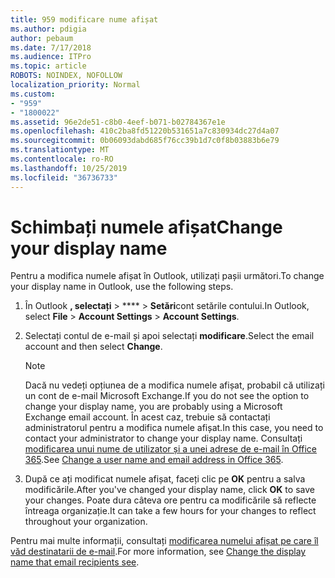 ```yaml
---
title: 959 modificare nume afișat
ms.author: pdigia
author: pebaum
ms.date: 7/17/2018
ms.audience: ITPro
ms.topic: article
ROBOTS: NOINDEX, NOFOLLOW
localization_priority: Normal
ms.custom:
- "959"
- "1800022"
ms.assetid: 96e2de51-c8b0-4eef-b071-b02784367e1e
ms.openlocfilehash: 410c2ba8fd51220b531651a7c830934dc27d4a07
ms.sourcegitcommit: 0b06093dabd685f76cc39b1d7c0f8b03883b6e79
ms.translationtype: MT
ms.contentlocale: ro-RO
ms.lasthandoff: 10/25/2019
ms.locfileid: "36736733"
---
```

# <a name="change-your-display-name"></a><span data-ttu-id="7e7a9-102">Schimbați numele afișat</span><span class="sxs-lookup"><span data-stu-id="7e7a9-102">Change your display name</span></span>
  
<span data-ttu-id="7e7a9-103">Pentru a modifica numele afișat în Outlook, utilizați pașii următori.</span><span class="sxs-lookup"><span data-stu-id="7e7a9-103">To change your display name in Outlook, use the following steps.</span></span>
  
1. <span data-ttu-id="7e7a9-104">În Outlook **, selectați** \> \*\*\*\* \> **Setări**cont setările contului.</span><span class="sxs-lookup"><span data-stu-id="7e7a9-104">In Outlook, select **File** \> **Account Settings** \> **Account Settings**.</span></span>

2. <span data-ttu-id="7e7a9-105">Selectați contul de e-mail și apoi selectați **modificare**.</span><span class="sxs-lookup"><span data-stu-id="7e7a9-105">Select the email account and then select **Change**.</span></span>

    > [!NOTE]
    > <span data-ttu-id="7e7a9-106">Dacă nu vedeți opțiunea de a modifica numele afișat, probabil că utilizați un cont de e-mail Microsoft Exchange.</span><span class="sxs-lookup"><span data-stu-id="7e7a9-106">If you do not see the option to change your display name, you are probably using a Microsoft Exchange email account.</span></span> <span data-ttu-id="7e7a9-107">În acest caz, trebuie să contactați administratorul pentru a modifica numele afișat.</span><span class="sxs-lookup"><span data-stu-id="7e7a9-107">In this case, you need to contact your administrator to change your display name.</span></span> <span data-ttu-id="7e7a9-108">Consultați [modificarea unui nume de utilizator și a unei adrese de e-mail în Office 365](https://docs.microsoft.com/office365/admin/add-users/change-a-user-name-and-email-address).</span><span class="sxs-lookup"><span data-stu-id="7e7a9-108">See [Change a user name and email address in Office 365](https://docs.microsoft.com/office365/admin/add-users/change-a-user-name-and-email-address).</span></span>
  
3. <span data-ttu-id="7e7a9-109">După ce ați modificat numele afișat, faceți clic pe **OK** pentru a salva modificările.</span><span class="sxs-lookup"><span data-stu-id="7e7a9-109">After you've changed your display name, click **OK** to save your changes.</span></span> <span data-ttu-id="7e7a9-110">Poate dura câteva ore pentru ca modificările să reflecte întreaga organizație.</span><span class="sxs-lookup"><span data-stu-id="7e7a9-110">It can take a few hours for your changes to reflect throughout your organization.</span></span>

<span data-ttu-id="7e7a9-111">Pentru mai multe informații, consultați [modificarea numelui afișat pe care îl văd destinatarii de e-mail](https://support.office.com/article/2b53331a-ba2a-4803-88dc-ac9fe376c8a9.aspx).</span><span class="sxs-lookup"><span data-stu-id="7e7a9-111">For more information, see [Change the display name that email recipients see](https://support.office.com/article/2b53331a-ba2a-4803-88dc-ac9fe376c8a9.aspx).</span></span>
  